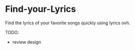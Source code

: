 # Find-your-Lyrics
Find the lyrics of your favorite songs quickly using lyrics ovh.

TODO:
* review design
